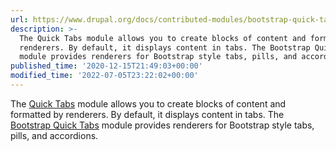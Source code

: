 ```yaml
---
url: https://www.drupal.org/docs/contributed-modules/bootstrap-quick-tabs
description: >-
  The Quick Tabs module allows you to create blocks of content and formatted by
  renderers. By default, it displays content in tabs. The Bootstrap Quick Tabs
  module provides renderers for Bootstrap style tabs, pills, and accordions.
published_time: '2020-12-15T21:49:03+00:00'
modified_time: '2022-07-05T23:22:02+00:00'
---
```

The [Quick Tabs](https://www.drupal.org/project/quicktabs) module allows you to create blocks of content and formatted by renderers. By default, it displays content in tabs. The [Bootstrap Quick Tabs](https://www.drupal.org/project/bootstrap%5Fquicktabs) module provides renderers for Bootstrap style tabs, pills, and accordions.